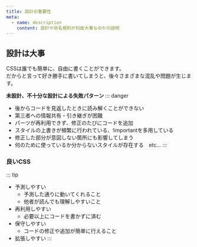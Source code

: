 ```yaml
---
title: 設計の重要性
meta:
  - name: description
    content: 設計や命名規則が何故大事なのかの説明
---
```


## 設計は大事
CSSは誰でも簡単に、自由に書くことができます。  
だからと言って好き勝手に書いてしまうと、後々さまざまな混乱や問題が生じます。

**未設計、不十分な設計による失敗パターン**
::: danger
* 後からコードを見返したときに読み解くことができない
* 第三者への情報共有・引き継ぎが困難
* パーツが再利用できず、修正のたびにコードを追加
* スタイルの上書きが頻繁に行われている、!importantを多用している
* 修正した部分が意図しない箇所にも影響してしまう
* 何のために使っているか分からないスタイルが存在する　etc...
:::

### 良いCSS
::: tip
* 予測しやすい
  * 予測した通りに動いてくれること
  * 他者が読んでも理解しやすいこと
* 再利用しやすい
  * 必要以上にコードを書かずに済む
* 保守しやすい
  * コードの修正や追加が簡単に行えること
* 拡張しやすい
:::
